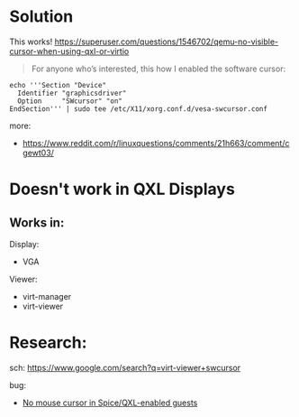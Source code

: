 # Solution
This works!
https://superuser.com/questions/1546702/qemu-no-visible-cursor-when-using-qxl-or-virtio

> For anyone who’s interested, this how I enabled the software cursor:

```
echo '''Section "Device"
  Identifier "graphicsdriver"
  Option     "SWcursor" "on"
EndSection''' | sudo tee /etc/X11/xorg.conf.d/vesa-swcursor.conf
```
more:
- https://www.reddit.com/r/linuxquestions/comments/21h663/comment/cgewt03/

# Doesn't work in QXL Displays
## Works in:
Display:
- VGA

Viewer:
- virt-manager
- virt-viewer

# Research:
sch: https://www.google.com/search?q=virt-viewer+swcursor

bug:
- [No mouse cursor in Spice/QXL-enabled guests](https://bugzilla.redhat.com/show_bug.cgi?id=985461)
